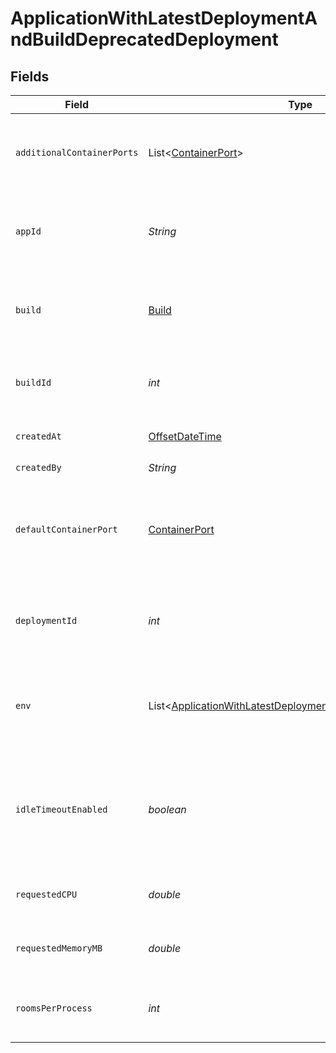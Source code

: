 # ApplicationWithLatestDeploymentAndBuildDeprecatedDeployment


## Fields

| Field                                                                                                                                     | Type                                                                                                                                      | Required                                                                                                                                  | Description                                                                                                                               | Example                                                                                                                                   |
| ----------------------------------------------------------------------------------------------------------------------------------------- | ----------------------------------------------------------------------------------------------------------------------------------------- | ----------------------------------------------------------------------------------------------------------------------------------------- | ----------------------------------------------------------------------------------------------------------------------------------------- | ----------------------------------------------------------------------------------------------------------------------------------------- |
| `additionalContainerPorts`                                                                                                                | List<[ContainerPort](../../models/shared/ContainerPort.md)>                                                                               | :heavy_check_mark:                                                                                                                        | Additional ports your server listens on.                                                                                                  | {<br/>"transportType": "tcp",<br/>"port": 4000,<br/>"name": "debug"<br/>}                                                                 |
| `appId`                                                                                                                                   | *String*                                                                                                                                  | :heavy_check_mark:                                                                                                                        | System generated unique identifier for an application.                                                                                    | app-af469a92-5b45-4565-b3c4-b79878de67d2                                                                                                  |
| `build`                                                                                                                                   | [Build](../../models/shared/Build.md)                                                                                                     | :heavy_check_mark:                                                                                                                        | A build represents a game server artifact and its associated metadata.                                                                    |                                                                                                                                           |
| `buildId`                                                                                                                                 | *int*                                                                                                                                     | :heavy_check_mark:                                                                                                                        | System generated id for a build. Increments by 1.                                                                                         | 1                                                                                                                                         |
| `createdAt`                                                                                                                               | [OffsetDateTime](https://docs.oracle.com/javase/8/docs/api/java/time/OffsetDateTime.html)                                                 | :heavy_check_mark:                                                                                                                        | When the deployment was created.                                                                                                          |                                                                                                                                           |
| `createdBy`                                                                                                                               | *String*                                                                                                                                  | :heavy_check_mark:                                                                                                                        | N/A                                                                                                                                       | noreply@hathora.dev                                                                                                                       |
| `defaultContainerPort`                                                                                                                    | [ContainerPort](../../models/shared/ContainerPort.md)                                                                                     | :heavy_check_mark:                                                                                                                        | A container port object represents the transport configruations for how your server will listen.                                          |                                                                                                                                           |
| `deploymentId`                                                                                                                            | *int*                                                                                                                                     | :heavy_check_mark:                                                                                                                        | System generated id for a deployment. Increments by 1.                                                                                    | 1                                                                                                                                         |
| `env`                                                                                                                                     | List<[ApplicationWithLatestDeploymentAndBuildDeprecatedEnv](../../models/shared/ApplicationWithLatestDeploymentAndBuildDeprecatedEnv.md)> | :heavy_check_mark:                                                                                                                        | The environment variable that our process will have access to at runtime.                                                                 |                                                                                                                                           |
| `idleTimeoutEnabled`                                                                                                                      | *boolean*                                                                                                                                 | :heavy_check_mark:                                                                                                                        | Option to shut down processes that have had no new connections or rooms<br/>for five minutes.                                             |                                                                                                                                           |
| `requestedCPU`                                                                                                                            | *double*                                                                                                                                  | :heavy_check_mark:                                                                                                                        | The number of cores allocated to your process.                                                                                            | 0.5                                                                                                                                       |
| `requestedMemoryMB`                                                                                                                       | *double*                                                                                                                                  | :heavy_check_mark:                                                                                                                        | The amount of memory allocated to your process.                                                                                           | 1024                                                                                                                                      |
| `roomsPerProcess`                                                                                                                         | *int*                                                                                                                                     | :heavy_check_mark:                                                                                                                        | Governs how many [rooms](https://hathora.dev/docs/concepts/hathora-entities#room) can be scheduled in a process.                          | 3                                                                                                                                         |